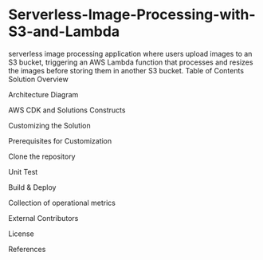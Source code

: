 # Serverless-Image-Processing-with-S3-and-Lambda
serverless image processing application where users upload images to an S3 bucket, triggering an AWS Lambda function that processes and resizes the images before storing them in another S3 bucket.
Table of Contents
Solution Overview

Architecture Diagram

AWS CDK and Solutions Constructs

Customizing the Solution

Prerequisites for Customization

Clone the repository

Unit Test

Build & Deploy

Collection of operational metrics

External Contributors

License

References


